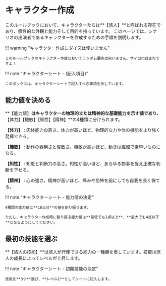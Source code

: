 # キャラクター作成

このルールブックにおいて、キャラクターたちは**【旅人】**と呼ばれる存在であり、個性的な外観と能力そして目的を持っています。
このページでは、シナリオの出演者であるキャラクターを作成するための手順を説明します。

!!! warning "キャラクター作成にダイスは使いません"

    このルールブックのキャラクター作成においてランダム要素は用いません。サイコロはまだですよ！

!!! note "キャラクターシート - (記入項目)"

    このボックスは、キャラクターシートで記入すべき事項を示しています。

## 能力値を決める

**【能力値】**はキャラクターの物理的または精神的な基礎能力を示す値であり、**【体力】【機敏】【知性】【精神】**の4種類に分けられます。

**【体力】**
:   肉体能力の高さ。体力が高いほど、物理的な力や体の機能をより強く発揮できる。

**【機敏】**
:   動作の器用さと俊敏さ。機敏が高いほど、動きは繊細で素早いものになる。

**【知性】**
:   知恵と判断力の高さ。知性が高いほど、あらゆる物事を捉え正確な判断を下せる。

**【精神】**
:   心の強さ。精神が高いほど、痛みや恐怖を前にしても自我を長く保てる。

!!! note "キャラクターシート - 能力値の決定"

    4種類の能力値に**10点分**の値を割り振ります。

    ただし、キャラクター作成時に割り振る能力値は**最低でも1点以上**、**最大でも4点以下**になるようにしてください。

## 最初の技能を選ぶ

**【旅人の技能】**は旅人が行使できる能力の一種類を表しています。技能は旅人の成長によってレベルが上昇します。

!!! note "キャラクターシート - 初期技能の決定"

    技能を**3つ**選び、**レベル1**としてシートに記入します。
